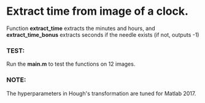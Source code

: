 # Extract time from image of a clock.
Function **extract_time** extracts the minutes and hours, 
and **extract_time_bonus** extracts seconds if the needle exists 
(if not, outputs -1)

### TEST: 
Run the **main.m** to test the functions on 12 images.

### NOTE: 
The hyperparameters in Hough's transformation are tuned for Matlab 2017.
